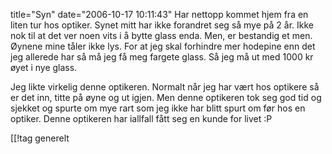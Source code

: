 title="Syn"
date="2006-10-17 10:11:43"
Har nettopp kommet hjem fra en liten tur hos optiker. Synet mitt har ikke forandret seg så mye på 2 år. Ikke nok til at det ver noen vits i å bytte glass enda. Men, er bestandig et men. Øynene mine tåler ikke lys. For at jeg skal forhindre mer hodepine enn det jeg allerede har så må jeg få meg fargete glass. Så jeg må ut med 1000 kr øyet i nye glass.

Jeg likte virkelig denne optikeren. Normalt når jeg har vært hos optikere så er det inn, titte på øyne og ut igjen. Men denne optikeren tok seg god tid og sjekket og spurte om mye rart som jeg ikke har blitt spurt om før hos en optiker. Denne optikeren har iallfall fått seg en kunde for livet :P

[[!tag  generelt
